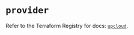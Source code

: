 # `provider`

Refer to the Terraform Registry for docs: [`upcloud`](https://registry.terraform.io/providers/upcloudltd/upcloud/5.24.2/docs).

